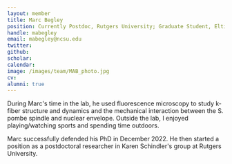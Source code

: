 ```yaml
---
layout: member
title: Marc Begley
position: Currently Postdoc, Rutgers University; Graduate Student, Elting Lab, 2018-2022
handle: mabegley
email: mabegley@ncsu.edu
twitter:
github:
scholar:
calendar:
image: /images/team/MAB_photo.jpg
cv:
alumni: true
---
```


During Marc's time in the lab, he used fluorescence microscopy to study k-fiber structure and dynamics and the mechanical interaction between the S. pombe spindle and nuclear envelope. Outside the lab, I enjoyed playing/watching sports and spending time outdoors.

Marc successfully defended his PhD in December 2022. He then started a position as a postdoctoral researcher in Karen Schindler's group at Rutgers University.
